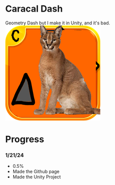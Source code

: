 # Caracal Dash
Geometry Dash but I make it in Unity, and it's bad.
![The Caracal Dash Logo. Orange background with a Caracal Cat next to a spike on the background.](/github/CaracalDashLogo.png)
# Progress
### 1/21/24
- 0.5%
- Made the Github page
- Made the Unity Project
